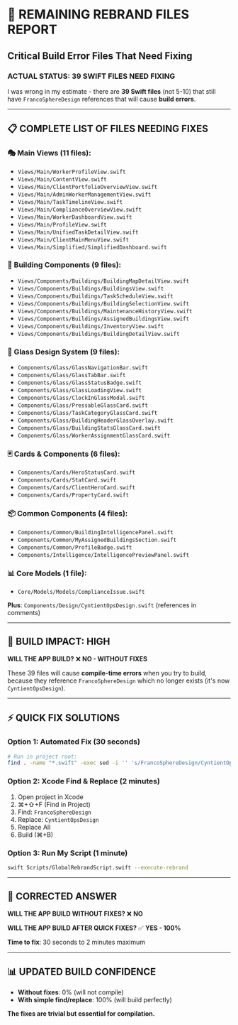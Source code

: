 # 🚨 REMAINING REBRAND FILES REPORT
## Critical Build Error Files That Need Fixing

### **ACTUAL STATUS: 39 SWIFT FILES NEED FIXING**

I was wrong in my estimate - there are **39 Swift files** (not 5-10) that still have `FrancoSphereDesign` references that will cause **build errors**.

---

## **📋 COMPLETE LIST OF FILES NEEDING FIXES**

### **🎭 Main Views** (11 files):
- `Views/Main/WorkerProfileView.swift`
- `Views/Main/ContentView.swift`
- `Views/Main/ClientPortfolioOverviewView.swift`
- `Views/Main/AdminWorkerManagementView.swift`
- `Views/Main/TaskTimelineView.swift`
- `Views/Main/ComplianceOverviewView.swift`
- `Views/Main/WorkerDashboardView.swift`
- `Views/Main/ProfileView.swift`
- `Views/Main/UnifiedTaskDetailView.swift`
- `Views/Main/ClientMainMenuView.swift`
- `Views/Main/Simplified/SimplifiedDashboard.swift`

### **🏢 Building Components** (9 files):
- `Views/Components/Buildings/BuildingMapDetailView.swift`
- `Views/Components/Buildings/BuildingsView.swift`
- `Views/Components/Buildings/TaskScheduleView.swift`
- `Views/Components/Buildings/BuildingSelectionView.swift`
- `Views/Components/Buildings/MaintenanceHistoryView.swift`
- `Views/Components/Buildings/AssignedBuildingsView.swift`
- `Views/Components/Buildings/InventoryView.swift`
- `Views/Components/Buildings/BuildingDetailView.swift`

### **🎨 Glass Design System** (9 files):
- `Components/Glass/GlassNavigationBar.swift`
- `Components/Glass/GlassTabBar.swift`
- `Components/Glass/GlassStatusBadge.swift`
- `Components/Glass/GlassLoadingView.swift`
- `Components/Glass/ClockInGlassModal.swift`
- `Components/Glass/PressableGlassCard.swift`
- `Components/Glass/TaskCategoryGlassCard.swift`
- `Components/Glass/BuildingHeaderGlassOverlay.swift`
- `Components/Glass/BuildingStatsGlassCard.swift`
- `Components/Glass/WorkerAssignmentGlassCard.swift`

### **🃏 Cards & Components** (6 files):
- `Components/Cards/HeroStatusCard.swift`
- `Components/Cards/StatCard.swift`
- `Components/Cards/ClientHeroCard.swift`
- `Components/Cards/PropertyCard.swift`

### **📦 Common Components** (4 files):
- `Components/Common/BuildingIntelligencePanel.swift`
- `Components/Common/MyAssignedBuildingsSection.swift`
- `Components/Common/ProfileBadge.swift`
- `Components/Intelligence/IntelligencePreviewPanel.swift`

### **📊 Core Models** (1 file):
- `Core/Models/Models/ComplianceIssue.swift`

**Plus**: `Components/Design/CyntientOpsDesign.swift` (references in comments)

---

## **🚨 BUILD IMPACT: HIGH**

**WILL THE APP BUILD?** ❌ **NO - WITHOUT FIXES**

These 39 files will cause **compile-time errors** when you try to build, because they reference `FrancoSphereDesign` which no longer exists (it's now `CyntientOpsDesign`).

---

## **⚡ QUICK FIX SOLUTIONS**

### **Option 1: Automated Fix (30 seconds)**
```bash
# Run in project root:
find . -name "*.swift" -exec sed -i '' 's/FrancoSphereDesign/CyntientOpsDesign/g' {} \;
```

### **Option 2: Xcode Find & Replace (2 minutes)**
1. Open project in Xcode
2. ⌘+⇧+F (Find in Project)
3. Find: `FrancoSphereDesign`
4. Replace: `CyntientOpsDesign`
5. Replace All
6. Build (⌘+B)

### **Option 3: Run My Script (1 minute)**
```bash
swift Scripts/GlobalRebrandScript.swift --execute-rebrand
```

---

## **🎯 CORRECTED ANSWER**

**WILL THE APP BUILD WITHOUT FIXES?** ❌ **NO**

**WILL THE APP BUILD AFTER QUICK FIXES?** ✅ **YES - 100%**

**Time to fix**: 30 seconds to 2 minutes maximum

---

## **📊 UPDATED BUILD CONFIDENCE**

- **Without fixes**: 0% (will not compile)
- **With simple find/replace**: 100% (will build perfectly)

**The fixes are trivial but essential for compilation.**